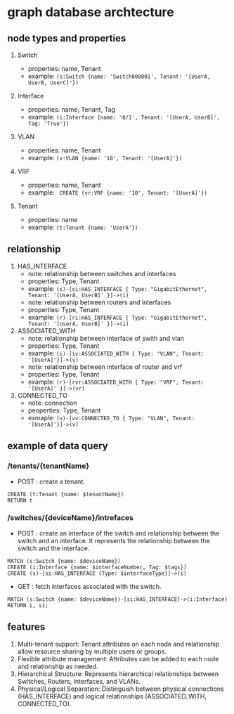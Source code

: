 # graph database archtecture

## node types and properties

1. Switch
    * properties: name, Tenant
    * example: ```(s:Switch {name: 'Switch000001', Tenant: '[UserA, UserB, UserC]'})```
2. Interface
    * properties: name, Tenant, Tag
    * example: ```(i:Interface {name: '0/1', Tenant: '[UserA, UserB]', Tag: 'True'})```
3. VLAN
    * properties: name, Tenant
    * example: ```(v:VLAN {name: '10', Tenant: '[UserA]'})```
4. VRF
    * properties: name, Tenant
    * example: ``` CREATE (vr:VRF {name: '10', Tenant: '[UserA]'})```

1. Tenant
    * properties: name
    * example: ```(t:Tenant {name: 'UserA'})```

## relationship

1. HAS_INTERFACE
    * note: relationship between switches and interfaces
    * properties: Type, Tenant
    * example: ``` (s)-[si:HAS_INTERFACE { Type: "GigabitEthernet", Tenant: '[UserA, UserB]' }]->(i) ```
    * note: relationship between routers and interfaces
    * properties: Type, Tenant
    * example: ``` (r)-[ri:HAS_INTERFACE { Type: "GigabitEthernet", Tenant: '[UserA, UserB]' }]->(i) ```
2. ASSOCIATED_WITH
    * note: relationship between interface of swith and vlan
    * properties: Type, Tenant
    * example: ``` (i)-[iv:ASSOCIATED_WITH { Type: "VLAN", Tenant: '[UserA]'}]->(v) ```
    * note: relationship between interface of router and vrf
    * properties: Type, Tenant
    * example: ``` (r)-[rvr:ASSOCIATED_WITH { Type: "VRF", Tenant: '[UserA]' }]->(vr) ```
3. CONNECTED_TO
    * note: connection
    * peoperties: Type, Tenant
    * exmaple: ``` (v)-[vv:CONNECTED_TO { Type: "VLAN", Tenant: '[UserA]'}]->(v) ```

## example of data query

### /tenants/{tenantName}

* POST : create a tenant.
```
CREATE (t:Tenant {name: $tenantName})
RETURN t
```

### /switches/{deviceName}/intrefaces

* POST : create an interface of the switch and relationship between the switch and an interface. It represents the relationship between the switch and the interface.  
```
MATCH (s:Switch {name: $deviceName})
CREATE (i:Interface {name: $interfaceNumber, Tag: $tags})
CREATE (s)-[si:HAS_INTERFACE {Type: $interfaceType}]->(i)
```

* GET : fetch interfaces associated with the switch.
```
MATCH (s:Switch {name: $deviceName})-[si:HAS_INTERFACE]->(i:Interface)
RETURN i, si;
```

## features

1. Multi-tenant support: Tenant attributes on each node and relationship allow resource sharing by multiple users or groups.
2. Flexible attribute management: Attributes can be added to each node and relationship as needed.
3. Hierarchical Structure: Represents hierarchical relationships between Switches, Routers, Interfaces, and VLANs.
4. Physical/Logical Separation: Distinguish between physical connections (HAS_INTERFACE) and logical relationships  (ASSOCIATED_WITH, CONNECTED_TO).

